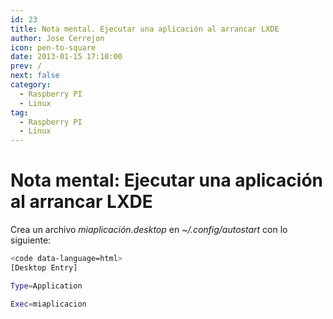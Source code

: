 ```yaml
---
id: 23
title: Nota mental. Ejecutar una aplicación al arrancar LXDE
author: Jose Cerrejon
icon: pen-to-square
date: 2013-01-15 17:10:00
prev: /
next: false
category:
  - Raspberry PI
  - Linux
tag:
  - Raspberry PI
  - Linux
---
```


# Nota mental: Ejecutar una aplicación al arrancar LXDE

Crea un archivo *miaplicación.desktop* en *~/.config/autostart* con lo siguiente:

```bash
<code data-language=html>
[Desktop Entry] 

Type=Application

Exec=miaplicacion

```
